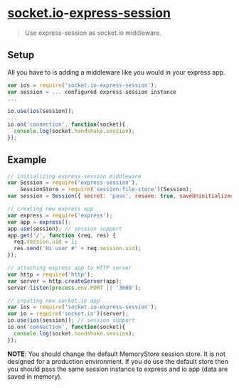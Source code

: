 # [socket.io](http://socket.io/)-[express-session](https://github.com/expressjs/session)

> Use express-session as socket.io middleware.

## Setup

All you have to is adding a middleware like you would in your express app.

```js
var ios = require('socket.io-express-session');
var session = ... configured express-session instance
...

io.use(ios(session));
...
io.on('connection', function(socket){
  console.log(socket.handshake.session);
});
```

## Example

```js
// initializing express-session middleware
var Session = require('express-session'),
    SessionStore = require('session-file-store')(Session);
var session = Session({ secret: 'pass', resave: true, saveUninitialized: true });

// creating new express app
var express = require('express');
var app = express();
app.use(session); // session support
app.get('/', function (req, res) {
  req.session.uid = 1;
  res.send('Hi user #' + req.session.uid);
});

// attaching express app to HTTP server
var http = require('http');
var server = http.createServer(app);
server.listen(process.env.PORT || '3000');

// creating new socket.io app
var ios = require('socket.io-express-session');
var io = require('socket.io')(server);
io.use(ios(session)); // session support
io.on('connection', function(socket){
  console.log(socket.handshake.session);
});
```

**NOTE**: You should change the default MemoryStore session store. It is not designed for a production environment. If you do use the default store then you should pass the same session instance to express and io app (data are saved in memory).
